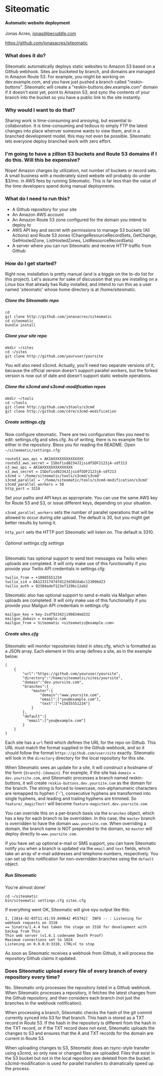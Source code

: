 # Siteomatic
#### Automatic website deployment
Jonas Acres, jonas@becuddle.com

https://github.com/jonasacres/siteomatic

### What does it do?
Siteomatic automatically deploys static websites to Amazon S3 based on a Github webhook. Sites are bucketed by branch, and domains are managed in Amazon Route 53. For example, you might be working on dev.example.com, and you have just pushed a branch called "reskin-buttons". Siteomatic will create a "reskin-buttons.dev.example.com" domain if it doesn't exist yet, point to Amazon S3, and sync the contents of your branch into the bucket so you have a public link to the site instantly.

### Why would I want to do that?
Sharing work is time-consuming and annoying, but essential to collaboration. It is time-consuming and tedious to simply FTP the latest changes into place whenver someone wants to view them, and in a branched development model, this may not even be possible. Siteomatic lets everyone deploy branched work with zero effort.

### I'm going to have a zillion S3 buckets and Route 53 domains if I do this. Will this be expensive?
Nope! Amazon charges by utilization, not number of buckets or record sets. A small business with a moderately sized website will probably do under $3/mo. in AWS fees by running Siteomatic. This is far less than the value of the time developers spend doing manual deployments.

### What do I need to run this?
* A Github repository for your site
* An Amazon AWS account
* An Amazon Route 53 zone configured for the domain you intend to deploy to
* AWS API key and secret with permissions to manage S3 buckets (All Actions) and Route 53 zones (ChangeResourceRecordSets, GetChange, GetHostedZone, ListHostedZones, ListResourceRecordSets)
* A server where you can run Siteomatic and receive HTTP traffic from Github

### How do I get started?
Right now, installation is pretty manual (and is a biggie on the to-do list for this project). Let's assume for sake of discussion that you are installing on a Linux box that already has Ruby installed, and intend to run this as a user named 'siteomatic' whose home directory is at /home/siteomatic.

##### Clone the Siteomatic repo
```
cd
git clone http://github.com/jonasacres/siteomatic
cd siteomatic
bundle install
```

##### Clone your site repo
```
mkdir ~/sites
cd ~/sites
git clone http://github.com/youruser/yoursite
```

You will also need s3cmd. Actually, you'll need two separate versions of it, because the official version doesn't support parallel workers, but the forked version is now out of date and doesn't support static website operations.

##### Clone the s3cmd and s3cmd-modification repos
```
mkdir ~/tools
cd ~/tools
git clone http://github.com/s3tools/s3cmd
git clone http://github.com/cdre/s3cmd-modification
```


##### Create settings.cfg
Now configure siteomatic. There are two configuration files you need to edit: settings.cfg and sites.cfg. As of writing, there is no example file for either in the repository. Bless you for reading the README. Open `~/siteomatic/settings.cfg`:

```
route53_aws_api = AKIAXXXXXXXXXXXXXX
route53_aws_secret = ISDofisd8234JIjsidfSDF2123jA-sdf213
s3_aws_api = AKIAXXXXXXXXXXXXXX
s3_aws_secret = ISDofisd8234JIjsidfSDF2123jA-sdf213
s3cmd = '/home/siteomatic/tools/s3cmd/s3cmd'
s3cmd_parallel = '/home/siteomatic/tools/s3cmd-modification/s3cmd'
s3cmd_parallel_workers = 50
http_port = 3310
```

Set your paths and API keys as appropriate. You can use the same AWS key for Route 53 and S3, or issue different keys, depending on your situation.

`s3cmd_parallel_workers` sets the number of parallel operations that will be allowed to occur during site upload. The default is 30, but you might get better results by tuning it.

`http_port` sets the HTTP port Siteomatic will listen on. The default is 3310.

###### Optional settings.cfg settings

Siteomatic has optional support to send text messages via Twilio when uploads are completed. It will only make use of this functionality if you provide your Twilio API credentials in settings.cfg:
```
twilio_from = +18885551234
twilio_sid = DA1233174747d123d302dabc12309bd23
twilio_auth = 92384adef123ef129bc12ab2
```

Siteomatic also has optional support to send e-mails via Mailgun when uploads are completed. It will only make use of this functionality if you provide your Mailgun API credentials in settings.cfg:
```
mailgun_key = key-2sdf92342ji90834md232
mailgun_domain = example.com
mailgun_from = Siteomatic <siteomatic@example.com>
```

##### Create sites.cfg

Siteomatic will monitor repositories listed in sites.cfg, which is formatted as a JSON array. Each element in this array defines a site, as in the example below:
```
[
	{
		"url":"https://github.com/youruser/yoursite",
		"directory":"/home/siteomatic/sites/yoursite",
		"domain":"dev.yoursite.com",
		"branches":{
			"master":{
				"domain":"www.yoursite.com",
				"email":["you@example.com"],
				"text":["+15035551234"]
			}
		},
		"default":{
		  "email":["you@example.com"]
		}
	}
]
```

Each site has a `url` field which defines the URL for the repo on Github. This URL must match the format supplied in the Github webhook, and so it should follow the format `https://github.com/user/site` exactly. Siteomatic will look in the `directory` directory for the local repository for this site.

When Siteomatic sees an update for a site, it will construct a hostname of the form `{branch}.{domain}`. For example, if the site has `domain = dev.yoursite.com`, and Siteomatic processes a branch named reskin-buttons, it will create `reskin-buttons.dev.yoursite.com` as the domain for the branch. The string is forced to lowercase, non-alphanumeric characters are remapped to hyphen ('-'), consecutive hyphens are transformed into single hyphens, and leading and trailing hyphens are trimmed. So `feature/_magicTest!` will become `feature-magictest.dev.yoursite.com`.

You can override this on a per-branch basis via the `branches` object, which has a key for each branch to be overridden. In this case, the `master` branch is overridden to have the domain `www.yoursite.com`. When overriding a domain, the branch name is NOT prepended to the domain, so `master` will deploy directly to `www.yoursite.com`.

If you have set up optional e-mail or SMS support, you can have Siteomatic notify you when a branch is updated via the `email` and `text` fields, which take an array of e-mail addresses and telephone numbers, respectively. You can set up this notification for non-overridden branches using the `default` object.

##### Run Siteomatic
You're almost done!
```
cd ~/siteomatic
bin/siteomatic settings.cfg sites.cfg
```

If everything went OK, Siteomatic will give oyu output like this:
```
I, [2014-02-03T11:41:59.049642 #55742]  INFO -- : Listening for webhook requests on 3310
== Sinatra/1.4.4 has taken the stage on 3310 for development with backup from Thin
Thin web server (v1.6.1 codename Death Proof)
Maximum connections set to 1024
Listening on 0.0.0.0:3310, CTRL+C to stop
```

As soon as Siteomatic receives a webhook from Github, it will process the repository Github claims it updated.

### Does Siteomatic upload every file of every branch of every repository every time?
No. Siteomatic only processes the repository listed in a Github webhook. When Siteomatic processes a repository, it fetches the latest changes from the Github repository, and then considers each branch (not just the branches in the webhook notification).

When processing a branch, Siteomatic checks the hash of the git commit currently synced into S3 for that branch. This hash is stored as a TXT record in Route 53. If the hash in the repository is different from the hash in the TXT record, or if the TXT record does not exist, Siteomatic uploads the changes to S3 and ensures that the A and TXT records for the domain are current in Route 53.

When uploading changes to S3, Siteomatic does an rsync-style transfer using s3cmd, so only new or changed files are uploaded. Files that exist in the S3 bucket but not in the local repository are deleted from the bucket. s3cmd-modification is used for parallel transfers to dramatically speed up the process.
